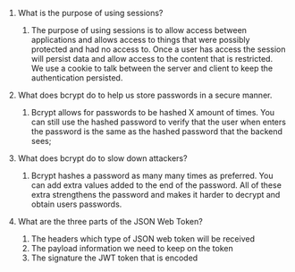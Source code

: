 
1. What is the purpose of using sessions?
    1. The purpose of using sessions is to allow access between applications and allows access to things that were possibly protected and had no access to. Once a user has access the session will persist data and allow access to the content that is restricted. We use a cookie to talk between the server and client to keep the authentication persisted.

2. What does bcrypt do to help us store passwords in a secure manner.
    1. Bcrypt allows for passwords to be hashed X amount of times. You can still use the hashed password to verify that the user when enters the password is the same as the hashed password that the backend sees;

3. What does bcrypt do to slow down attackers?
    1. Bcrypt hashes a password as many many times as preferred. You can add extra values added to the end of the password. All of these extra strengthens the password and makes it harder to decrypt and obtain users passwords.
    
4. What are the three parts of the JSON Web Token?
    1. The headers
        which type of JSON web token will be received
    2. The payload
        information we need to keep on the token
    3. The signature 
        the JWT token that is encoded
